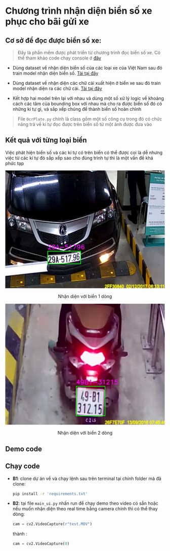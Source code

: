 # Chương trình nhận diện biển số xe phục cho bãi gửi xe

## Cơ sở để đọc được biển số xe:
> Đây là phần mềm được phát triển từ chương trình đọc biển số xe. Có thể tham khảo code chạy console ở [đây](https://github.com/vietanhlee/license-plate-recognition)
- Dùng dataset về nhận diện biển số của các loại xe của Việt Nam sau đó train model nhận diện biển số. [Tải tại đây](https://drive.google.com/drive/folders/1Ofqqey7Yqcas_uQSeUc2E8aB1ZTe_S6K?usp=drive_link)

- Dùng dataset về nhận diện các chữ cái xuất hiện ở biển xe sau đó train model nhận diện ra các chữ cái. [Tải tại đây](https://drive.google.com/drive/folders/1fOh2m80gi0309jYNByFMj2AL0098_w0Q?usp=drive_link)

- Kết hợp hai model trên lại với nhau và dùng một số xử lý logic về khoảng cách các tâm của bounding box với nhau mà cho ra được biển số đó có những kí tự gì, và sắp xếp chúng để thành biển số hoàn chỉnh

> File `OcrPlate.py` chính là class gồm một số công cụ trong đó có chức năng trả về kí tự đọc được trên biển số từ một ảnh được đưa vào

## Kết quả với từng loại biển
Việc phát hiện biển số và các kí tự có trên biển có thể được coi là dễ nhưng việc từ các kí tự đó sắp xếp sao cho đúng trình tự thì là một vấn đề khá phức tạp

![anh](https://raw.githubusercontent.com/vietanhlee/license-plate-recognition/refs/heads/main/display%20github/1%20line.png)

<p align = 'center'>Nhận diện với biển 1 dòng</p>

![anh](https://raw.githubusercontent.com/vietanhlee/license-plate-recognition/refs/heads/main/display%20github/2%20line.png)

<p align = 'center'>Nhận diện với biển 2 dòng</p>

## Demo code


## Chạy code
- **B1**: clone dự án về và chạy lệnh sau trên terminal tại chính folder mà đã clone:
    ```bash
    pip install -r 'requirements.txt'
    ```
- **B2**: tại file `main_ui.py` nhấn run để chạy demo theo video có sẵn hoặc nếu muốn nhận diện theo real time bằng camera chính thì có thể thay dòng:
    ```python
    cam = cv2.VideoCapture(r"test.MOV")
    ```
    thành :
    ```python
    cam = cv2.VideoCapture(0)
